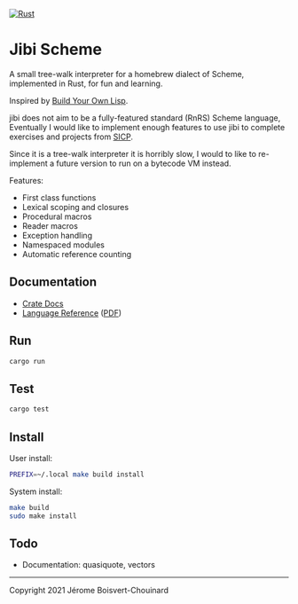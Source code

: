 [![Rust](https://github.com/jbchouinard/jblisp2/actions/workflows/rust.yml/badge.svg)](https://github.com/jbchouinard/jblisp2/actions/workflows/rust.yml)
# Jibi Scheme

A small tree-walk interpreter for a homebrew dialect of Scheme, implemented in Rust,
for fun and learning.

Inspired by [Build Your Own Lisp](http://www.buildyourownlisp.com/).

jibi does not aim to be a fully-featured standard (RnRS) Scheme language,
Eventually I would like to implement enough features to use jibi to complete
exercises and projects from [SICP](https://mitpress.mit.edu/sites/default/files/sicp/index.html).

Since it is a tree-walk interpreter it is horribly slow, I would to like to
re-implement a future version to run on a bytecode VM instead.

Features:
- First class functions
- Lexical scoping and closures
- Procedural macros
- Reader macros
- Exception handling
- Namespaced modules
- Automatic reference counting

## Documentation
- [Crate Docs](https://jbchouinard.github.io/jibi/crate/jibi/index.html)
- [Language Reference](https://jbchouinard.github.io/jibi/index.html)
  ([PDF](https://jbchouinard.github.io/jibi/Jibi%20Scheme%20Manual.pdf))

## Run
```bash
cargo run
```

## Test
```bash
cargo test
```

## Install

User install:

```bash
PREFIX=~/.local make build install
```

System install:

```bash
make build
sudo make install
```

## Todo
- Documentation: quasiquote, vectors

---

Copyright 2021 Jérome Boisvert-Chouinard
